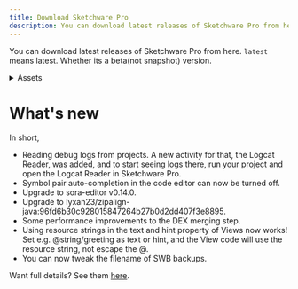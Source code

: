```yaml
---
title: Download Sketchware Pro
description: You can download latest releases of Sketchware Pro from here.
---
```


<head>
<script src="https://cdn.onesignal.com/sdks/OneSignalSDK.js" async=""></script>
<script>
  window.OneSignal = window.OneSignal || [];
  OneSignal.push(function() {
    OneSignal.init({
      appId: process.env.ONESIGNAL_APPID,
    })
  })
</script>
</head>


You can download latest releases of Sketchware Pro from here.
`latest` means latest. Whether its a beta(not snapshot) version.

<details>
<summary> Assets </summary>

> [**Sketchware.Pro.v6.4.0-rc04-minApi21.apk**](https://github.com/Sketchware-Pro/Sketchware-Pro/releases/download/v6.4.0-rc04/Sketchware.Pro.v6.4.0-rc04-minApi21.apk)

> [**Sketchware.Pro.v6.4.0-rc04-minApi26.apk**](https://github.com/Sketchware-Pro/Sketchware-Pro/releases/download/v6.4.0-rc04/Sketchware.Pro.v6.4.0-rc04-minApi26.apk)

> [**Source Code** (zip)](https://github.com/Sketchware-Pro/Sketchware-Pro/archive/refs/tags/v6.4.0-rc04.zip)

</details>


# What's new
In short,
<ul>
<li>Reading debug logs from projects. A new activity for that, the Logcat Reader, was added, and to start seeing logs there, run your project and open the Logcat Reader in Sketchware Pro.</li>
<li>Symbol pair auto-completion in the code editor can now be turned off.</li>
<li>Upgrade to sora-editor v0.14.0.</li>
<li>Upgrade to Iyxan23/zipalign-java:96fd6b30c928015847264b27b0d2dd407f3e8895.</li>
<li>Some performance improvements to the DEX merging step.</li>
<li>Using resource strings in the text and hint property of Views now works! Set e.g. @string/greeting as text or hint, and the View code will use the resource string, not escape the @.</li>
<li>You can now tweak the filename of SWB backups.</li>
</ul>

Want full details? See them [here](https://github.com/Sketchware-Pro/Sketchware-Pro/releases/tag/v6.4.0-rc04/).